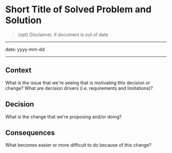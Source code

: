 # Short Title of Solved Problem and Solution

> (opt) Disclaimer, if document is out of date

---

date: yyyy-mm-dd

---

## Context

What is the issue that we're seeing that is motivating this decision or change? What are decision drivers (i.e. requirements and limitations)?

## Decision

What is the change that we're proposing and/or doing?

## Consequences

What becomes easier or more difficult to do because of this change?